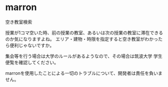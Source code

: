 # marron
空き教室検索

授業が1コマ空いた時、前の授業の教室、あるいは次の授業の教室に滞在できるのか気になりますよね。
エリア・建物・時限を指定すると空き教室がわかったら便利じゃないですか。

集会等を行う場合は大学のルールがあるようなので、その場合は筑波大学 学生便覧を確認してください。

marronを使用したことによる一切のトラブルについて、開発者は責任を負いません。
